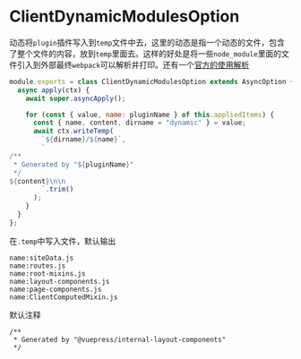 # ClientDynamicModulesOption

动态将`plugin`插件写入到`temp`文件中去，这里的动态是指一个动态的文件，包含了整个文件的内容，放到`temp`里面去。这样的好处是将一些`node_module`里面的文件引入到外部最终`webpack`可以解析并打印。还有一个[官方的使用解析](https://v1.vuepress.vuejs.org/zh/faq/#what-s-the-differences-between-the-clientdynamicmodules-and-enhanceappfiles)

```js
module.exports = class ClientDynamicModulesOption extends AsyncOption {
  async apply(ctx) {
    await super.asyncApply();

    for (const { value, name: pluginName } of this.appliedItems) {
      const { name, content, dirname = "dynamic" } = value;
      await ctx.writeTemp(
        `${dirname}/${name}`,
        `
/**
 * Generated by "${pluginName}"
 */
${content}\n\n
        `.trim()
      );
    }
  }
};
```

在`.temp`中写入文件，默认输出

```
name:siteData.js
name:routes.js
name:root-mixins.js
name:layout-components.js
name:page-components.js
name:ClientComputedMixin.js
```

默认注释

```
/**
 * Generated by "@vuepress/internal-layout-components"
 */
```
